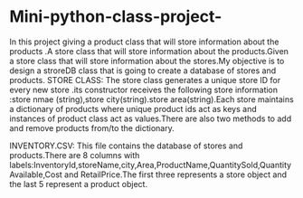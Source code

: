 # Mini-python-class-project-
In this project giving a product class that will store information about the products .A store class that will store information about the products.Given a store class that will store information about the stores.My objective is to design a stroreDB class that is going to create a database of stores and products.
STORE CLASS:
  The store class generates a unique store ID for every new store .its constructor receives the following store information :store nmae (string),store city(string).store area(string).Each store maintains a dictionary of products where unique product ids act as keys and instances of product class act as values.There are also two methods to add and remove products from/to the dictionary.
  
  
  
  
  
  
  
INVENTORY.CSV:
  This file contains the database of stores and products.There are 8 columns with labels:InventoryId,storeName,city,Area,ProductName,QuantitySold,QuantityAvailable,Cost and RetailPrice.The first three represents a store object and the last 5 represent a product object.
  
